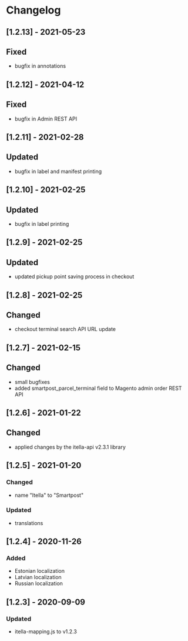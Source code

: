 # Changelog

## [1.2.13] - 2021-05-23
## Fixed
- bugfix in annotations

## [1.2.12] - 2021-04-12
## Fixed
- bugfix in Admin REST API

## [1.2.11] - 2021-02-28
## Updated
- bugfix in label and manifest printing

## [1.2.10] - 2021-02-25
## Updated
- bugfix in label printing

## [1.2.9] - 2021-02-25
## Updated
- updated pickup point saving process in checkout

## [1.2.8] - 2021-02-25
## Changed
- checkout terminal search API URL update

## [1.2.7] - 2021-02-15
## Changed
- small bugfixes
- added smartpost_parcel_terminal field to Magento admin order REST API

## [1.2.6] - 2021-01-22
## Changed
- applied changes by the itella-api v2.3.1 library

## [1.2.5] - 2021-01-20
### Changed
- name "Itella" to "Smartpost"

### Updated
- translations

## [1.2.4] - 2020-11-26
### Added
- Estonian localization
- Latvian localization
- Russian localization

## [1.2.3] - 2020-09-09
### Updated
- itella-mapping.js to v1.2.3

